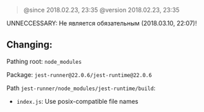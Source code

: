 > @since 2018.02.23, 23:35
> @version 2018.02.23, 23:35

UNNECCESSARY: Не является обязательным (2018.03.10, 22:07)!

## Changing:

Pathing root: `node_modules`

Package: `jest-runner@22.0.6/jest-runtime@22.0.6`

Path `jest-runner/node_modules/jest-runtime/build`:
  - `index.js`: Use posix-compatible file names
